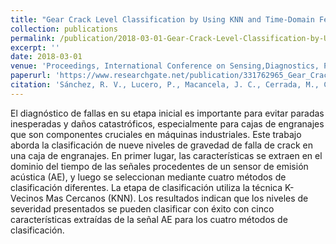 ```yaml
---
title: "Gear Crack Level Classification by Using KNN and Time-Domain Features from Acoustic Emission Signals under Different Motor Speeds and Loads"
collection: publications
permalink: /publication/2018-03-01-Gear-Crack-Level-Classification-by-Using-KNN-and-Time-Domain-Features-from-Acoustic-Emission-Signals-under-Different-Motor-Speeds-and-Loads
excerpt: ''
date: 2018-03-01
venue: 'Proceedings, International Conference on Sensing,Diagnostics, Prognostics, and Control (SDPC)'
paperurl: 'https://www.researchgate.net/publication/331762965_Gear_Crack_Level_Classification_by_Using_KNN_and_Time-Domain_Features_from_Acoustic_Emission_Signals_Under_Different_Motor_Speeds_and_Loads'
citation: 'Sánchez, R. V., Lucero, P., Macancela, J. C., Cerrada, M., Cabrera, D., & Vásquez, R. (2019, March). Gear Crack Level Classification by Using KNN and Time-Domain Features from Acoustic Emission Signals under Different Motor Speeds and Loads. In Proceedings-2018 International Conference on Sensing, Diagnostics, Prognostics, and Control, SDPC 2018.'
---
```

El diagnóstico de fallas en su etapa inicial es importante para evitar paradas inesperadas y daños catastróficos, especialmente para cajas de engranajes que son componentes cruciales en máquinas industriales. Este trabajo aborda la clasificación de nueve niveles de gravedad de falla de crack en una caja de engranajes. En primer lugar, las características se extraen en el dominio del tiempo de las señales procedentes de un sensor de emisión acústica (AE), y luego se seleccionan mediante cuatro métodos de clasificación diferentes. La etapa de clasificación utiliza la técnica K-Vecinos Mas Cercanos (KNN). Los resultados indican que los niveles de severidad presentados se pueden clasificar con éxito con cinco características extraídas de la señal AE para los cuatro métodos de clasificación.

